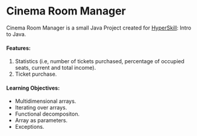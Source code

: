 # Cinema Room Manager
Cinema Room Manager is a small Java Project created for [HyperSkill](https://hyperskill.org): Intro to Java.

#### Features:
1. Statistics (i.e, number of tickets purchased, percentage of occupied seats, current and total income).
2. Ticket purchase.

#### Learning Objectives:
- Multidimensional arrays.
- Iterating over arrays.
- Functional decompositon.
- Array as parameters.
- Exceptions.
